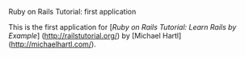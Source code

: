 Ruby on Rails Tutorial: first application

This is the first application for [*Ruby on Rails Tutorial: Learn Rails by Example*] (http://railstutorial.org/) by [Michael Hartl] (http://michaelhartl.com/).